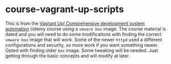 # course-vagrant-up-scripts

This is from the [Vagrant Up! Comprehensive development system automation](https://www.udemy.com/course/vagrant-up/) Udemy course using a `vmware box` image. The course material is dated and you will need to do some modificaitons with finding the correct `vmware box` image that will work. Some of the newer `httpd` used a different configurations and security, so more work if you want something newer. Opted with finding older `box` image. Some tweaking will be needed. Just getting through the basic concepts and will modify at later. 

